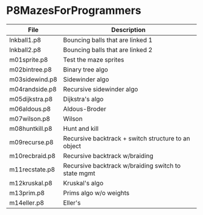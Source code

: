 # P8MazesForProgrammers

| File | Description |
|------|-------------|
|lnkball1.p8 | Bouncing balls that are linked 1 |
|lnkball2.p8 | Bouncing balls that are linked 2 |
|m01sprite.p8 | Test the maze sprites |
|m02bintree.p8 | Binary tree algo |
|m03sidewind.p8 | Sidewinder algo |
|m04randside.p8 | Recursive sidewinder algo |
|m05dijkstra.p8 | Dijkstra's algo |
|m06aldous.p8 | Aldous-Broder |
|m07wilson.p8 | Wilson |
|m08huntkill.p8 | Hunt and kill |
|m09recurse.p8 | Recursive backtrack + switch structure to an object |
|m10recbraid.p8 | Recursive backtrack w/braiding |
|m11recstate.p8 | Recursive backtrack w/braiding switch to state mgmt |
|m12kruskal.p8 | Kruskal's algo |
|m13prim.p8 | Prims algo w/o weights |
|m14eller.p8 | Eller's |
